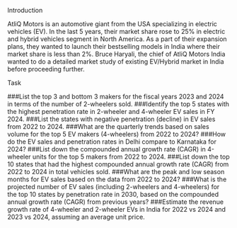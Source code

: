 Introduction

AtliQ Motors is an automotive giant from the USA specializing in electric vehicles (EV). In the last 5 years, their market share rose to 25% in electric and hybrid vehicles segment in North America. As a part of their expansion plans,
they wanted to launch their bestselling models in India where their market share is less than 2%. Bruce Haryali, the chief of AtliQ Motors India wanted to do a detailed market study of existing EV/Hybrid market in India before proceeding further.

Task

###List the top 3 and bottom 3 makers for the fiscal years 2023 and 2024 in terms of the number of 2-wheelers sold.
###Identify the top 5 states with the highest penetration rate in 2-wheeler and 4-wheeler EV sales in FY 2024.
###List the states with negative penetration (decline) in EV sales from 2022 to 2024.
###What are the quarterly trends based on sales volume for the top 5 EV makers (4-wheelers) from 2022 to 2024?
###How do the EV sales and penetration rates in Delhi compare to Karnataka for 2024?
###List down the compounded annual growth rate (CAGR) in 4-wheeler units for the top 5 makers from 2022 to 2024.
###List down the top 10 states that had the highest compounded annual growth rate (CAGR) from 2022 to 2024 in total vehicles sold.
###What are the peak and low season months for EV sales based on the data from 2022 to 2024?
###What is the projected number of EV sales (including 2-wheelers and 4-wheelers) for the top 10 states by penetration rate in 2030, based on the compounded annual growth rate (CAGR) from previous years?
###Estimate the revenue growth rate of 4-wheeler and 2-wheeler EVs in India for 2022 vs 2024 and 2023 vs 2024, assuming an average unit price.

